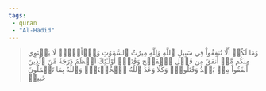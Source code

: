 ```yaml
---
tags: 
 - quran 
 - "Al-Hadid"
---
```


> وَمَا لَكُمۡ أَلَّا تُنفِقُواْ فِي سَبِيلِ ٱللَّهِ وَلِلَّهِ مِيرَٰثُ ٱلسَّمَٰوَٰتِ وَٱلۡأَرۡضِۚ لَا يَسۡتَوِي مِنكُم مَّنۡ أَنفَقَ مِن قَبۡلِ ٱلۡفَتۡحِ وَقَٰتَلَۚ أُوْلَـٰٓئِكَ أَعۡظَمُ دَرَجَةٗ مِّنَ ٱلَّذِينَ أَنفَقُواْ مِنۢ بَعۡدُ وَقَٰتَلُواْۚ وَكُلّٗا وَعَدَ ٱللَّهُ ٱلۡحُسۡنَىٰۚ وَٱللَّهُ بِمَا تَعۡمَلُونَ خَبِيرٞ
